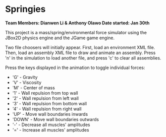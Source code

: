 Springies
=========

**Team Members: Dianwen Li & Anthony Olawo
Date started: Jan 30th**


This project is a mass/spring/environmental force simulator using the JBox2D physics engine and the JGame game engine.

Two file choosers will initially appear. First, load an environment XML file. Then, load an assembly XML file to draw and animate an assembly. Press 'n' in the simulation to load another file, and press 'c' to clear all assemblies.


Press the keys displayed in the animation to toggle individual forces:
* 'G' - Gravity
* 'V' - Viscosity
* 'M' - Center of mass
* '1' - Wall repulsion from top wall
* '2' - Wall repulsion from left wall
* '3' - Wall repulsion from bottom wall
* '4' - Wall repulsion from right wall
* 'UP' - Move wall boundaries inwards
* 'DOWN' - Move wall boundaries outwards
* '-' - Decrease all muscles' amplitudes
* '=' - Increase all muscles' amplitudes
